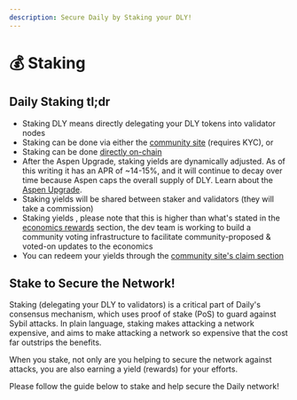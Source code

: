 ```yaml
---
description: Secure Daily by Staking your DLY!
---
```


# 💰 Staking

## Daily Staking tl;dr

* Staking DLY means directly delegating your DLY tokens into validator nodes&#x20;
* Staking can be done via either the [community site](staking-via-community-site.md) (requires KYC), or
* Staking can be done [directly on-chain](staking-directly-on-chain.md)
* After the Aspen Upgrade, staking yields are dynamically adjusted. As of this writing it has an APR of \~14-15%, and it will continue to decay over time because Aspen caps the overall supply of DLY. Learn about the [Aspen Upgrade](https://www.dailycrypto.me/aspen).&#x20;
* Staking yields will be shared between staker and validators (they will take a commission)
* Staking yields , please note that this is higher than what's stated in the [economics rewards](../tech-whitepaper/economic-model.md#5-5-rewards) section, the dev team is working to build a community voting infrastructure to facilitate community-proposed & voted-on updates to the economics
* You can redeem your yields through the [community site's claim section](https://community.dailycrypto.me/redeem)

## Stake to Secure the Network!&#x20;

Staking (delegating your DLY to validators) is a critical part of Daily's consensus mechanism, which uses proof of stake (PoS) to guard against Sybil attacks. In plain language, staking makes attacking a network expensive, and aims to make attacking a network so expensive that the cost far outstrips the benefits.

When you stake, not only are you helping to secure the network against attacks, you are also earning a yield (rewards) for your efforts.

Please follow the guide below to stake and help secure the Daily network!&#x20;

##

